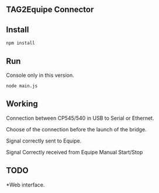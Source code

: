 TAG2Equipe Connector 
------------------------------

Install
-------

    npm install
   


Run
--------

Console only in this version.

    node main.js

Working
---------
Connection between CP545/540 in USB to Serial or Ethernet.

Choose of the connection before the launch of the bridge.

Signal correctly sent to Equipe.

Signal Correctly received from Equipe Manual Start/Stop


TODO
---------
*Web interface.


